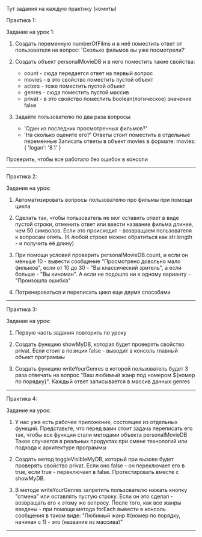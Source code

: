 Тут задания на каждую практику (комиты)

Практика 1:

Задание на урок 1:

1) Создать переменную numberOfFilms и в неё поместить ответ от пользователя на вопрос:
'Сколько фильмов вы уже посмотрели?'

2) Создать объект personalMovieDB и в него поместить такие свойства:
    - count - сюда передается ответ на первый вопрос
    - movies - в это свойство поместить пустой объект
    - actors - тоже поместить пустой объект
    - genres - сюда поместить пустой массив
    - privat - в это свойство поместить boolean(логическое) значение false

3) Задайте пользователю по два раза вопросы:
    - 'Один из последних просмотренных фильмов?'
    - 'На сколько оцените его?'
Ответы стоит поместить в отдельные переменные
Записать ответы в объект movies в формате: 
    movies: {
        'logan': '8.1'
    }

Проверить, чтобы все работало без ошибок в консоли

-----------------------------------------------------------------------------------------------------------------------------------

Практика 2:

Задание на урок:

1) Автоматизировать вопросы пользователю про фильмы при помощи цикла

2) Сделать так, чтобы пользователь не мог оставить ответ в виде пустой строки,
отменить ответ или ввести название фильма длинее, чем 50 символов. Если это происходит - 
возвращаем пользователя к вопросам опять. (К любой строке можно обратиться как 
str.length - и получить её длину)

3) При помощи условий проверить  personalMovieDB.count, и если он меньше 10 - вывести сообщение
"Просмотрено довольно мало фильмов", если от 10 до 30 - "Вы классический зритель", а если больше - 
"Вы киноман". А если не подошло ни к одному варианту - "Произошла ошибка"

4) Потренироваться и переписать цикл еще двумя способами

-----------------------------------------------------------------------------------------------------------------------------------

Практика 3:

Задание на урок:

1) Первую часть задания повторить по уроку

2) Создать функцию showMyDB, которая будет проверять свойство privat. Если стоит в позиции
false - выводит в консоль главный объект программы

3) Создать функцию writeYourGenres в которой пользователь будет 3 раза отвечать на вопрос 
"Ваш любимый жанр под номером ${номер по порядку}". Каждый ответ записывается в массив данных
genres

-----------------------------------------------------------------------------------------------------------------------------------

Практика 4:

Задание на урок:

1) У нас уже есть рабочее приложение, состоящее из отдельных функций. Представьте, что
перед вами стоит задача переписать его так, чтобы все функции стали методами объекта personalMovieDB
Такое случается в реальных продуктах при смене технологий или подхода к архитектуре программы

2) Создать метод toggleVisibleMyDB, который при вызове будет проверять свойство privat. Если оно false - он
переключает его в true, если true - переключает в false. Протестировать вместе с showMyDB.

3) В методе writeYourGenres запретить пользователю нажать кнопку "отмена" или оставлять пустую строку. 
Если он это сделал - возвращать его к этому же вопросу. После того, как все жанры введены - 
при помощи метода forEach вывести в консоль сообщения в таком виде:
"Любимый жанр #(номер по порядку, начиная с 1) - это (название из массива)"

-----------------------------------------------------------------------------------------------------------------------------------

